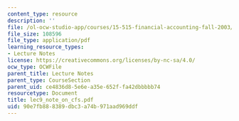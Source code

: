 ```yaml
---
content_type: resource
description: ''
file: /ol-ocw-studio-app/courses/15-515-financial-accounting-fall-2003/90e7fb888389dbc3a74b971aad969ddf_lec9_note_on_cfs.pdf
file_size: 108596
file_type: application/pdf
learning_resource_types:
- Lecture Notes
license: https://creativecommons.org/licenses/by-nc-sa/4.0/
ocw_type: OCWFile
parent_title: Lecture Notes
parent_type: CourseSection
parent_uid: ce4836d8-5e6e-a35e-652f-fa42dbbbbb74
resourcetype: Document
title: lec9_note_on_cfs.pdf
uid: 90e7fb88-8389-dbc3-a74b-971aad969ddf
---
```

